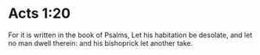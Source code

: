 # Acts 1:20

For it is written in the book of Psalms, Let his habitation be desolate, and let no man dwell therein: and his bishoprick let another take.
